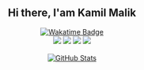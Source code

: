 <div align="center">
  <h2>Hi there, I'am Kamil Malik</h2>
  <a href="https://wakatime.com/@a40f3ef0-aa2b-42b1-9763-30327d61a9dd">
    <img src="https://wakatime.com/badge/user/a40f3ef0-aa2b-42b1-9763-30327d61a9dd.svg" alt="Wakatime Badge">
  </a>
  <div>
    <a href="mailto:km8003296@gmail.com" style="text-decoration: none;">
      <img src="https://img.shields.io/badge/email%20me%20here-%23EA4335?&style=for-the-badge&logo=gmail&logoColor=white"/>
    </a>
    <a href="https://t.me/LeleStacia" style="text-decoration: none;">
      <img src="https://img.shields.io/badge/telegram-%2326A5E4?&style=for-the-badge&logo=telegram&logoColor=white"/>
    </a>
    <a href="https://line.me/ti/p/skaarf_" style="text-decoration: none;">
      <img src="https://img.shields.io/badge/line-%2300C300?&style=for-the-badge&logo=line&logoColor=white"/>
    </a>
    <a href="https://instagram.com/sunlightbeku" style="text-decoration: none;">
      <img src="https://img.shields.io/badge/instagram-%23E4405F?&style=for-the-badge&logo=instagram&logoColor=white"/>
    </a>
  </div>
  </br>
  
  <a href="https://github.com/Kamil-Malik/github-readme-stats">
      <img src="https://github-readme-stats.vercel.app/api?username=Kamil-Malik&show_icons=true&theme=tokyonight" alt="GitHub Stats">
  </a>

</div></br></br></br>
<!--START_SECTION:waka-->
<!--END_SECTION:waka-->
